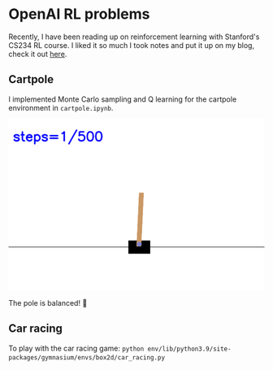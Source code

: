 # OpenAI RL problems

Recently, I have been reading up on reinforcement learning with Stanford's CS234 RL course. I liked it so much I took notes and put it up on my blog, check it out [here](https://timothydelille.com/notes/stanford-cs234-reinforcement-learning-lecture-2).

## Cartpole
I implemented Monte Carlo sampling and Q learning for the cartpole environment in `cartpole.ipynb`.

![cartpole](cartpole.gif)

The pole is balanced! 🤩

## Car racing
To play with the car racing game: `python env/lib/python3.9/site-packages/gymnasium/envs/box2d/car_racing.py`